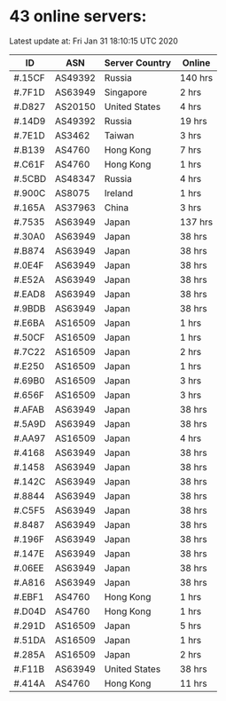 # 43 online servers:

Latest update at: Fri Jan 31 18:10:15 UTC 2020

| ID | ASN | Server Country | Online |
| -- | --- | -------------- | ------ |
| #.15CF | AS49392 | Russia | 140 hrs |
| #.7F1D | AS63949 | Singapore | 2 hrs |
| #.D827 | AS20150 | United States | 4 hrs |
| #.14D9 | AS49392 | Russia | 19 hrs |
| #.7E1D | AS3462 | Taiwan | 3 hrs |
| #.B139 | AS4760 | Hong Kong | 7 hrs |
| #.C61F | AS4760 | Hong Kong | 1 hrs |
| #.5CBD | AS48347 | Russia | 4 hrs |
| #.900C | AS8075 | Ireland | 1 hrs |
| #.165A | AS37963 | China | 3 hrs |
| #.7535 | AS63949 | Japan | 137 hrs |
| #.30A0 | AS63949 | Japan | 38 hrs |
| #.B874 | AS63949 | Japan | 38 hrs |
| #.0E4F | AS63949 | Japan | 38 hrs |
| #.E52A | AS63949 | Japan | 38 hrs |
| #.EAD8 | AS63949 | Japan | 38 hrs |
| #.9BDB | AS63949 | Japan | 38 hrs |
| #.E6BA | AS16509 | Japan | 1 hrs |
| #.50CF | AS16509 | Japan | 1 hrs |
| #.7C22 | AS16509 | Japan | 2 hrs |
| #.E250 | AS16509 | Japan | 1 hrs |
| #.69B0 | AS16509 | Japan | 3 hrs |
| #.656F | AS16509 | Japan | 3 hrs |
| #.AFAB | AS63949 | Japan | 38 hrs |
| #.5A9D | AS63949 | Japan | 38 hrs |
| #.AA97 | AS16509 | Japan | 4 hrs |
| #.4168 | AS63949 | Japan | 38 hrs |
| #.1458 | AS63949 | Japan | 38 hrs |
| #.142C | AS63949 | Japan | 38 hrs |
| #.8844 | AS63949 | Japan | 38 hrs |
| #.C5F5 | AS63949 | Japan | 38 hrs |
| #.8487 | AS63949 | Japan | 38 hrs |
| #.196F | AS63949 | Japan | 38 hrs |
| #.147E | AS63949 | Japan | 38 hrs |
| #.06EE | AS63949 | Japan | 38 hrs |
| #.A816 | AS63949 | Japan | 38 hrs |
| #.EBF1 | AS4760 | Hong Kong | 1 hrs |
| #.D04D | AS4760 | Hong Kong | 1 hrs |
| #.291D | AS16509 | Japan | 5 hrs |
| #.51DA | AS16509 | Japan | 1 hrs |
| #.285A | AS16509 | Japan | 2 hrs |
| #.F11B | AS63949 | United States | 38 hrs |
| #.414A | AS4760 | Hong Kong | 11 hrs |


